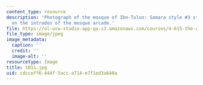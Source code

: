 ```yaml
---
content_type: resource
description: 'Photograph of the mosque of Ibn-Tulun: Samara style #3 stucco decoration
  on the intrados of the mosque arcade.'
file: https://ol-ocw-studio-app-qa.s3.amazonaws.com/courses/4-615-the-architecture-of-cairo-spring-2002/cdcceff6444f5acca714e7f1ed3a640a_1011.jpg
file_type: image/jpeg
image_metadata:
  caption: ''
  credit: ''
  image-alt: ''
resourcetype: Image
title: 1011.jpg
uid: cdcceff6-444f-5acc-a714-e7f1ed3a640a
---
```

